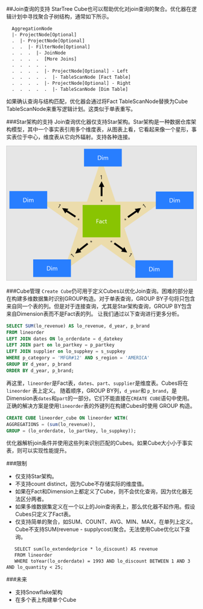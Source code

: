 ##Join查询的支持
StarTree Cube也可以帮助优化对join查询的聚合。优化器在逻辑计划中寻找聚合子树结构，通常如下所示。
```
  AggregationNode
  |- ProjectNode[Optional]
  .  |- ProjectNode[Optional]
  .  .  |- FilterNode[Optional]
  .  .  .  |- JoinNode
  .  .  .  .  [More Joins]
  .  .  .  .  .
  .  .  .  .  |- ProjectNode[Optional] - Left
  .  .  .  .  .  |- TableScanNode [Fact Table]
  .  .  .  .  |- ProjectNode[Optional] - Right
  .  .  .  .  .  |- TableScanNode [Dim Table]
```

如果确认查询与结构匹配，优化器会通过将Fact TableScanNode替换为Cube TableScanNode来重写逻辑计划。这类似于单表重写。

###Star架构的支持
Join查询优化器仅支持Star架构。Star架构是一种数据仓库架构模型，其中一个事实表引用多个维度表，从图表上看，它看起来像一个星形，事实表位于中心，维度表从它向外辐射。支持各种连接。

![star-schema](../images/star-schema.png "star schema")

###Cube管理
`Create Cube`仍可用于定义Cubes以优化Join查询。困难的部分是在构建多维数据集时识别GROUP构造。对于单表查询，GROUP BY子句将只包含来自同一个表的列。但是对于连接查询，尤其是Star架构查询，GROUP BY包含来自Dimension表而不是Fact表的列。
让我们通过以下查询进行更多分析。
```sql
SELECT SUM(lo_revenue) AS lo_revenue, d_year, p_brand
FROM lineorder
LEFT JOIN dates ON lo_orderdate = d_datekey
LEFT JOIN part on lo_partkey = p_partkey
LEFT JOIN supplier on lo_suppkey = s_suppkey
WHERE p_category = 'MFGR#12' AND s_region = 'AMERICA'
GROUP BY d_year, p_brand
ORDER BY d_year, p_brand;
```

再这里，`lineorder`是Fact表，`dates`、`part`、`supplier`是维度表。Cubes将在 `lineorder` 表上定义。 随着顺序，GROUP BY列，`d_year`和 `p_brand`，是Dimension表`dates`和`part`的一部分。它们不能直接在`CREATE CUBE`语句中使用。正确的解决方案是使用`lineorder`表的外键列在构建Cubes时使用 GROUP 构造。
```sql
CREATE CUBE lineorder_cube ON lineorder WITH(
AGGREGATIONS = (sum(lo_revenue)),
GROUP = (lo_orderdate, lo_partkey, lo_suppkey));
```
优化器解析join条件并使用这些列来识别匹配的Cubes。如果Cube大小小于事实表，则可以实现性能提升。

###限制
* 仅支持Star架构。
* 不支持count distinct，因为Cube不存储实际的维度值。
* 如果在Fact和Dimension上都定义了Cube，则不会优化查询，因为优化器无法区分两者。
* 如果多维数据集定义在一个以上的Join查询表上，那么优化器不起作用。假设Cubes只定义了Fact表。
* 仅支持简单的聚合，如SUM、COUNT、AVG、MIN、MAX，在单列上定义。 Cube不支持SUM(revenue - supplycost)聚合。无法使用Cube优化以下查询。
```
   SELECT sum(lo_extendedprice * lo_discount) AS revenue
   FROM lineorder
   WHERE toYear(lo_orderdate) = 1993 AND lo_discount BETWEEN 1 AND 3 AND lo_quantity < 25;
```

###未来
* 支持Snowflake架构
* 在多个表上构建单个Cube